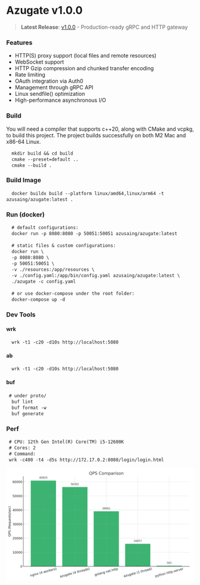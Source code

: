 # Azugate v1.0.0

> **Latest Release**: [v1.0.0](https://github.com/Azusain/azugate/releases/tag/v1.0.0) - Production-ready gRPC and HTTP gateway

### Features

- HTTP(S) proxy support (local files and remote resources)
- WebSocket support
- HTTP Gzip compression and chunked transfer encoding
- Rate limiting
- OAuth integration via Auth0
- Management through gRPC API
- Linux sendfile() optimization
- High-performance asynchronous I/O

### Build

You will need a compiler that supports c++20, along with CMake and vcpkg, to build this project. The project builds successfully on both M2 Mac and x86-64 Linux.
 
```shell
  mkdir build && cd build
  cmake --preset=default ..
  cmake --build .
```

### Build Image

```
  docker buildx build --platform linux/amd64,linux/arm64 -t azusaing/azugate:latest .
```

### Run (docker)

```shell
  # default configurations:
  docker run -p 8080:8080 -p 50051:50051 azusaing/azugate:latest
  
  # static files & custom configurations:
  docker run \
  -p 8080:8080 \
  -p 50051:50051 \
  -v ./resources:/app/resources \
  -v ./config.yaml:/app/bin/config.yaml azusaing/azugate:latest \
  ./azugate -c config.yaml

  # or use docker-compose under the root folder:
  docker-compose up -d
```

### Dev Tools

#### wrk

```shell
  wrk -t1 -c20 -d10s http://localhost:5080
```

#### ab

```shell
  wrk -t1 -c20 -d10s http://localhost:5080
```

#### buf

```shell
 # under proto/
  buf lint
  buf format -w
  buf generate
```

### Perf

```shell
 # CPU: 12th Gen Intel(R) Core(TM) i5-12600K
 # Cores: 2
 # Command: 
 wrk -c400 -t4 -d5s http://172.17.0.2:8080/login/login.html
```

<img src="perf.png" alt="QPS Comparison" width="600">


